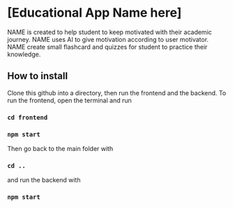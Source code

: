 # [Educational App Name here]
NAME is created to help student to keep motivated with their academic journey.
NAME uses AI to give motivation according to user motivator. NAME create small flashcard and quizzes for student to practice their knowledge.

## How to install
Clone this github into a directory, then run the frontend and the backend.
To run the frontend, open the terminal and run
### `cd frontend`
### `npm start`

Then go back to the main folder with 
### `cd ..`
and run the backend with
### `npm start`